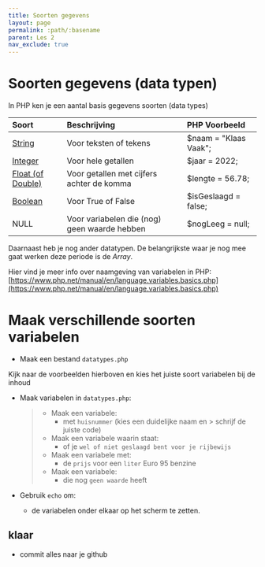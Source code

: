 ```yaml
---
title: Soorten gegevens 
layout: page 
permalink: :path/:basename 
parent: Les 2 
nav_exclude: true
---
```


# Soorten gegevens (data typen)

In PHP ken je een aantal basis gegevens soorten (data types)

| Soort                                                                       | Beschrijving                                 | PHP Voorbeeld         |
|:----------------------------------------------------------------------------|:---------------------------------------------|:----------------------|
| [String](https://www.php.net/manual/en/language.types.string.php)           | Voor teksten of tekens                       | $naam = "Klaas Vaak"; |
| [Integer](https://www.php.net/manual/en/language.types.integer.php)         | Voor hele getallen                           | $jaar = 2022;         |
| [Float (of Double)](https://www.php.net/manual/en/language.types.float.php) | Voor getallen met cijfers achter de komma    | $lengte = 56.78;      |
| [Boolean](https://www.php.net/manual/en/language.types.boolean.php)         | Voor True of False                           | $isGeslaagd = false;  |
| NULL                                                                        | Voor variabelen die (nog) geen waarde hebben | $nogLeeg = null;      |

Daarnaast heb je nog ander datatypen. De belangrijkste waar je nog mee gaat werken deze periode is de *Array*.

Hier vind je meer info over naamgeving van variabelen in PHP:
[https://www.php.net/manual/en/language.variables.basics.php](https://www.php.net/manual/en/language.variables.basics.php)

# Maak verschillende soorten variabelen

- Maak een bestand `datatypes.php`

Kijk naar de voorbeelden hierboven en kies het juiste soort variabelen bij de inhoud

- Maak variabelen in `datatypes.php`:
    > - Maak een variabele:
    >     - met `huisnummer` (kies een duidelijke naam en > schrijf de juiste code)
    > - Maak een variabele waarin staat:
    >     -  of je `wel of niet geslaagd bent voor je rijbewijs`
    > - Maak een variabele met:
    >     -  de `prijs` voor een `liter` Euro 95 benzine
    > - Maak een variabele:
    >     -  die nog `geen waarde` heeft

- Gebruik `echo` om:
    - de variabelen onder elkaar op het scherm te zetten.

## klaar
- commit alles naar je github

